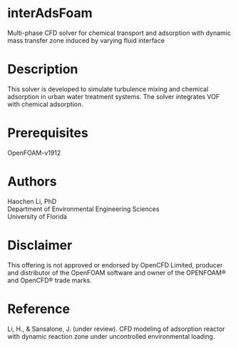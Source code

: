 # interAdsFoam
Multi-phase CFD solver for chemical transport and adsorption with dynamic mass transfer zone induced by varying fluid interface

# Description
This solver is developed to simulate turbulence mixing and chemical adsorption in urban water treatment systems. The solver integrates VOF with chemical adsorption. 

# Prerequisites
OpenFOAM-v1912 

# Authors
Haochen Li, PhD <br />
Department of Environmental Engineering Sciences <br />
University of Florida

# Disclaimer
This offering is not approved or endorsed by OpenCFD Limited, producer and distributor of the OpenFOAM software and owner of the OPENFOAM®  and OpenCFD®  trade marks.

# Reference
Li, H., & Sansalone, J. (under review). CFD modeling of adsorption reactor with dynamic reaction zone under uncontrolled environmental loading. 

